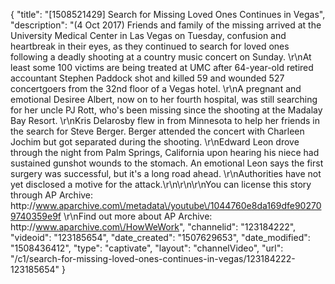 {
    "title": "[1508521429] Search for Missing Loved Ones Continues in Vegas",
    "description": "(4 Oct 2017) Friends and family of the missing arrived at the University Medical Center in Las Vegas on Tuesday, confusion and heartbreak in their eyes, as they continued to search for loved ones following a deadly shooting at a country music concert on Sunday. \r\nAt least some 100 victims are being treated at UMC after 64-year-old retired accountant Stephen Paddock shot and killed 59 and wounded 527 concertgoers from the 32nd floor of a Vegas hotel. \r\nA pregnant and emotional Desiree Albert, now on to her fourth hospital, was still searching for her uncle PJ Rott, who's been missing since the shooting at the Madalay Bay Resort. \r\nKris Delarosby flew in from Minnesota to help her friends in the search for Steve Berger.  Berger attended the concert with Charleen Jochim but got separated during the shooting.  \r\nEdward Leon drove through the night from Palm Springs, California upon hearing his niece had sustained gunshot wounds to the stomach.  An emotional Leon says the first surgery was successful, but it's a long road ahead.  \r\nAuthorities have not yet disclosed a motive for the attack.\r\n\r\n\r\nYou can license this story through AP Archive: http:\/\/www.aparchive.com\/metadata\/youtube\/1044760e8da169dfe902709740359e9f \r\nFind out more about AP Archive: http:\/\/www.aparchive.com\/HowWeWork",
    "channelid": "123184222",
    "videoid": "123185654",
    "date_created": "1507629653",
    "date_modified": "1508436412",
    "type": "captivate",
    "layout": "channelVideo",
    "url": "\/c1\/search-for-missing-loved-ones-continues-in-vegas\/123184222-123185654"
}